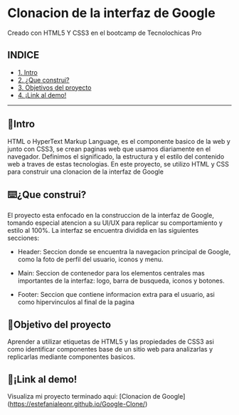 # Clonacion de la interfaz de Google
Creado con HTML5 Y CSS3 en el bootcamp de Tecnolochicas Pro

## INDICE
* [1. Intro](https://github.com/EstefaniaLeonR/Google-Clone/edit/main/README.md#intro)
* [2. ¿Que construi?](https://github.com/EstefaniaLeonR/Google-Clone/edit/main/README.md#%EF%B8%8Fque-construi)
* [3. Objetivos del proyecto](https://github.com/EstefaniaLeonR/Google-Clone/edit/main/README.md#objetivo-del-proyecto)
* [4. ¡Link al demo!](https://github.com/EstefaniaLeonR/Google-Clone/edit/main/README.md#link-al-demo)

***

## 📖Intro
HTML o HyperText Markup Language, es el componente basico de la web y junto con CSS3, se crean paginas web que usamos diariamente en el navegador. Definimos el significado, la estructura y el estilo del contenido web a traves de estas tecnologias.
En este proyecto, se utilizo HTML y CSS para construir una clonacion de la interfaz de Google

## ⌨️¿Que construi?
El proyecto esta enfocado en la construccion de la interfaz de Google, tomando especial atencion a su UI/UX para replicar su comportamiento y estilo al 100%. La interfaz se encuentra dividida en las siguientes secciones: 

* Header: Seccion donde se encuentra la navegacion principal de Google, como la foto de perfil del usuario, iconos y menu.

* Main: Seccion de contenedor para los elementos centrales mas importantes de la interfaz: logo, barra de busqueda, iconos y botones.

*  Footer: Seccion que contiene informacion extra para el usuario, asi como hipervinculos al final de la pagina

## 📌Objetivo del proyecto
Aprender a utilizar etiquetas de HTML5 y las propiedades de CSS3 asi como identificar componentes base de un sitio web para analizarlas y replicarlas mediante componentes basicos.

## 🔗¡Link al demo! 
Visualiza mi proyecto terminado aqui: [Clonacion de Google] (https://estefanialeonr.github.io/Google-Clone/)
